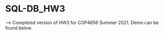 # SQL-DB_HW3

--> Completed version of HW3 for COP4656 Summer 2021.
Demo can be found below.

<img src="">
